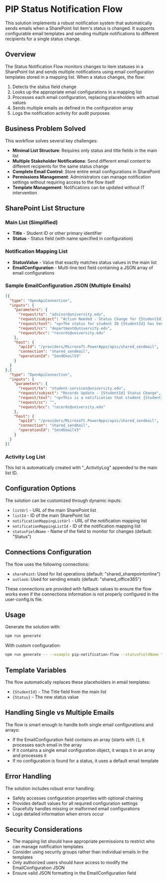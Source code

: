 # PIP Status Notification Flow

This solution implements a robust notification system that automatically sends emails when a SharePoint list item's status is changed. It supports configurable email templates and sending multiple notifications to different recipients for a single status change.

## Overview

The Status Notification Flow monitors changes to item statuses in a SharePoint list and sends multiple notifications using email configuration templates stored in a mapping list. When a status changes, the flow:

1. Detects the status field change
2. Looks up the appropriate email configurations in a mapping list
3. Processes each email configuration, replacing placeholders with actual values
4. Sends multiple emails as defined in the configuration array
5. Logs the notification activity for audit purposes

## Business Problem Solved

This workflow solves several key challenges:

- **Minimal List Structure**: Requires only status and title fields in the main list
- **Multiple Stakeholder Notifications**: Send different email content to different recipients for the same status change
- **Complete Email Control**: Store entire email configurations in SharePoint
- **Permissions Management**: Administrators can manage notification settings without requiring access to the flow itself
- **Template Management**: Notifications can be updated without IT intervention

## SharePoint List Structure

### Main List (Simplified)
- **Title** - Student ID or other primary identifier
- **Status** - Status field (with name specified in configuration)

### Notification Mapping List
- **StatusValue** - Value that exactly matches status values in the main list
- **EmailConfiguration** - Multi-line text field containing a JSON array of email configurations

### Sample EmailConfiguration JSON (Multiple Emails)

```json
[{
  "type": "OpenApiConnection",
  "inputs": {
    "parameters": {
      "request/to": "advisor@university.edu",
      "request/subject": "Action Needed - Status Change for {StudentId}",
      "request/text": "<p>The status for student ID {StudentId} has been changed to {Status}. Please follow up as needed.</p>",
      "request/cc": "department@university.edu",
      "request/bcc": "records@university.edu"
    },
    "host": {
      "apiId": "/providers/Microsoft.PowerApps/apis/shared_sendmail",
      "connection": "shared_sendmail",
      "operationId": "SendEmailV3"
    }
  }
},{
  "type": "OpenApiConnection",
  "inputs": {
    "parameters": {
      "request/to": "student-services@university.edu",
      "request/subject": "Records Update - {StudentId} Status Change",
      "request/text": "<p>This is a notification that student {StudentId} has had their status changed to {Status}.</p>",
      "request/cc": "",
      "request/bcc": "records@university.edu"
    },
    "host": {
      "apiId": "/providers/Microsoft.PowerApps/apis/shared_sendmail",
      "connection": "shared_sendmail",
      "operationId": "SendEmailV3"
    }
  }
}]
```

### Activity Log List
This list is automatically created with "_ActivityLog" appended to the main list ID.

## Configuration Options

The solution can be customized through dynamic inputs:

- `listUrl` - URL of the main SharePoint list
- `listId` - ID of the main SharePoint list
- `notificationMappingListUrl` - URL of the notification mapping list
- `notificationMappingListId` - ID of the notification mapping list
- `statusFieldName` - Name of the field to monitor for changes (default: "Status")

## Connections Configuration

The flow uses the following connections:
- `sharePoint`: Used for list operations (default: "shared_sharepointonline")
- `outlook`: Used for sending emails (default: "shared_office365")

These connections are provided with fallback values to ensure the flow works even if the connections information is not properly configured in the user-config.ts file.

## Usage

Generate the solution with:

```bash
npm run generate
```

With custom configuration:

```bash
npm run generate -- --example pip-notification-flow --statusFieldName "StudentStatus" --listUrl "https://your-tenant.sharepoint.com/sites/StudentServices" --listId "your-list-id" --notificationMappingListId "your-mapping-list-id"
```

## Template Variables

The flow automatically replaces these placeholders in email templates:

- `{StudentId}` - The Title field from the main list
- `{Status}` - The new status value

## Handling Single vs Multiple Emails

The flow is smart enough to handle both single email configurations and arrays:

- If the EmailConfiguration field contains an array (starts with `[`), it processes each email in the array
- If it contains a single email configuration object, it wraps it in an array and processes it
- If no configuration is found for a status, it uses a default email template

## Error Handling

The solution includes robust error handling:
- Safely accesses configuration properties with optional chaining
- Provides default values for all required configuration settings
- Gracefully handles missing or malformed email configurations
- Logs detailed information when errors occur

## Security Considerations

- The mapping list should have appropriate permissions to restrict who can manage notification templates
- Consider using security groups rather than individual emails in the templates
- Only authorized users should have access to modify the EmailConfiguration JSON
- Ensure valid JSON formatting in the EmailConfiguration field 
